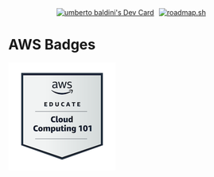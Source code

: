 
<div style="display: flex; justify-content: center; align-items: top;">
  <a style="margin-right: 10px;" href="https://app.daily.dev/umbertobaldini"><img src="https://api.daily.dev/devcards/v2/hhWvxAlVJ2iVGDamgDdIk.png?type=default&r=19v" width="356" alt="umberto baldini's Dev Card"/></a>
  <a style="margin-right: 10px;" href="https://roadmap.sh"><img src="https://roadmap.sh/card/tall/67eecbb4d387997d8f4afcad?variant=dark" alt="roadmap.sh"/></a>
</div>

# AWS Badges
![aws cloud 101](assets/aws-educate-introduction-to-cloud-101.png)

